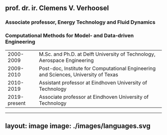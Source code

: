 
## prof. dr. ir. Clemens V. Verhoosel

### Associate professor, Energy Technology and Fluid Dynamics
### Computational Methods for Model- and Data-driven Engineering

|                      |                                                                                     |
|----------------------|-------------------------------------------------------------------------------------|
| 2000-2009            | M.Sc. and Ph.D. at Delft University of Technology, Aerospace Engineering            |
| 2009-2010            | Post-doc, Institute for Computational Engineering and Sciences, University of Texas |
| 2010-2019            | Assistant professor at Eindhoven University of Technology                           |
| 2019-present         | Associate professor at Eindhoven University of Technology                           |

---
layout: image
image: ./images/languages.svg
---